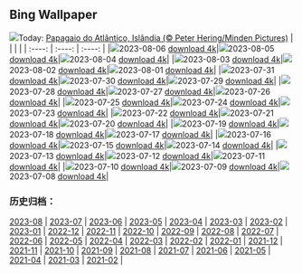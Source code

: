 ## Bing Wallpaper
![](https://global.bing.com/th?id=OHR.AtlanticPuffin_PT-BR2602630164_UHD.jpg&w=1000)Today: [Papagaio do Atlântico, Islândia  (© Peter Hering/Minden Pictures)](https://global.bing.com/th?id=OHR.AtlanticPuffin_PT-BR2602630164_UHD.jpg)
|      |      |      |
| :----: | :----: | :----: |
|![](https://global.bing.com/th?id=OHR.AtlanticPuffin_PT-BR2602630164_UHD.jpg&pid=hp&w=384&h=216&rs=1&c=4)2023-08-06 [download 4k](https://global.bing.com/th?id=OHR.AtlanticPuffin_PT-BR2602630164_UHD.jpg)|![](https://global.bing.com/th?id=OHR.GothicRuins_PT-BR2280028094_UHD.jpg&pid=hp&w=384&h=216&rs=1&c=4)2023-08-05 [download 4k](https://global.bing.com/th?id=OHR.GothicRuins_PT-BR2280028094_UHD.jpg)|![](https://global.bing.com/th?id=OHR.ZelenciSprings_PT-BR2064336858_UHD.jpg&pid=hp&w=384&h=216&rs=1&c=4)2023-08-04 [download 4k](https://global.bing.com/th?id=OHR.ZelenciSprings_PT-BR2064336858_UHD.jpg)|
|![](https://global.bing.com/th?id=OHR.CapitolButte_PT-BR1710363839_UHD.jpg&pid=hp&w=384&h=216&rs=1&c=4)2023-08-03 [download 4k](https://global.bing.com/th?id=OHR.CapitolButte_PT-BR1710363839_UHD.jpg)|![](https://global.bing.com/th?id=OHR.DenaliClimber_PT-BR1512476985_UHD.jpg&pid=hp&w=384&h=216&rs=1&c=4)2023-08-02 [download 4k](https://global.bing.com/th?id=OHR.DenaliClimber_PT-BR1512476985_UHD.jpg)|![](https://global.bing.com/th?id=OHR.RockHouse_PT-BR1317959192_UHD.jpg&pid=hp&w=384&h=216&rs=1&c=4)2023-08-01 [download 4k](https://global.bing.com/th?id=OHR.RockHouse_PT-BR1317959192_UHD.jpg)|
|![](https://global.bing.com/th?id=OHR.PalouseHills_PT-BR1134118082_UHD.jpg&pid=hp&w=384&h=216&rs=1&c=4)2023-07-31 [download 4k](https://global.bing.com/th?id=OHR.PalouseHills_PT-BR1134118082_UHD.jpg)|![](https://global.bing.com/th?id=OHR.TigerIndia_PT-BR0729553270_UHD.jpg&pid=hp&w=384&h=216&rs=1&c=4)2023-07-30 [download 4k](https://global.bing.com/th?id=OHR.TigerIndia_PT-BR0729553270_UHD.jpg)|![](https://global.bing.com/th?id=OHR.SanBlasIslands_PT-BR0401979810_UHD.jpg&pid=hp&w=384&h=216&rs=1&c=4)2023-07-29 [download 4k](https://global.bing.com/th?id=OHR.SanBlasIslands_PT-BR0401979810_UHD.jpg)|
|![](https://global.bing.com/th?id=OHR.ParisLouvre_PT-BR8482721698_UHD.jpg&pid=hp&w=384&h=216&rs=1&c=4)2023-07-28 [download 4k](https://global.bing.com/th?id=OHR.ParisLouvre_PT-BR8482721698_UHD.jpg)|![](https://global.bing.com/th?id=OHR.MangrovePark_PT-BR8252208329_UHD.jpg&pid=hp&w=384&h=216&rs=1&c=4)2023-07-27 [download 4k](https://global.bing.com/th?id=OHR.MangrovePark_PT-BR8252208329_UHD.jpg)|![](https://global.bing.com/th?id=OHR.LasLagunas_PT-BR7962535557_UHD.jpg&pid=hp&w=384&h=216&rs=1&c=4)2023-07-26 [download 4k](https://global.bing.com/th?id=OHR.LasLagunas_PT-BR7962535557_UHD.jpg)|
|![](https://global.bing.com/th?id=OHR.ZebraCousins_PT-BR7618632224_UHD.jpg&pid=hp&w=384&h=216&rs=1&c=4)2023-07-25 [download 4k](https://global.bing.com/th?id=OHR.ZebraCousins_PT-BR7618632224_UHD.jpg)|![](https://global.bing.com/th?id=OHR.TeaEstate_PT-BR7362336385_UHD.jpg&pid=hp&w=384&h=216&rs=1&c=4)2023-07-24 [download 4k](https://global.bing.com/th?id=OHR.TeaEstate_PT-BR7362336385_UHD.jpg)|![](https://global.bing.com/th?id=OHR.HammockDay_PT-BR7138304791_UHD.jpg&pid=hp&w=384&h=216&rs=1&c=4)2023-07-23 [download 4k](https://global.bing.com/th?id=OHR.HammockDay_PT-BR7138304791_UHD.jpg)|
|![](https://global.bing.com/th?id=OHR.BridgeNorway_PT-BR6731279312_UHD.jpg&pid=hp&w=384&h=216&rs=1&c=4)2023-07-22 [download 4k](https://global.bing.com/th?id=OHR.BridgeNorway_PT-BR6731279312_UHD.jpg)|![](https://global.bing.com/th?id=OHR.MoonDayArtemis_PT-BR4775427862_UHD.jpg&pid=hp&w=384&h=216&rs=1&c=4)2023-07-21 [download 4k](https://global.bing.com/th?id=OHR.MoonDayArtemis_PT-BR4775427862_UHD.jpg)|![](https://global.bing.com/th?id=OHR.CrescentLake_PT-BR4521081721_UHD.jpg&pid=hp&w=384&h=216&rs=1&c=4)2023-07-20 [download 4k](https://global.bing.com/th?id=OHR.CrescentLake_PT-BR4521081721_UHD.jpg)|
|![](https://global.bing.com/th?id=OHR.BucerosBicornis_PT-BR4126755280_UHD.jpg&pid=hp&w=384&h=216&rs=1&c=4)2023-07-19 [download 4k](https://global.bing.com/th?id=OHR.BucerosBicornis_PT-BR4126755280_UHD.jpg)|![](https://global.bing.com/th?id=OHR.CavanCastle_PT-BR3830241244_UHD.jpg&pid=hp&w=384&h=216&rs=1&c=4)2023-07-18 [download 4k](https://global.bing.com/th?id=OHR.CavanCastle_PT-BR3830241244_UHD.jpg)|![](https://global.bing.com/th?id=OHR.BearHoleBrook_PT-BR3089984562_UHD.jpg&pid=hp&w=384&h=216&rs=1&c=4)2023-07-17 [download 4k](https://global.bing.com/th?id=OHR.BearHoleBrook_PT-BR3089984562_UHD.jpg)|
|![](https://global.bing.com/th?id=OHR.CastelmazzanoSunrise_PT-BR2465797597_UHD.jpg&pid=hp&w=384&h=216&rs=1&c=4)2023-07-16 [download 4k](https://global.bing.com/th?id=OHR.CastelmazzanoSunrise_PT-BR2465797597_UHD.jpg)|![](https://global.bing.com/th?id=OHR.BlacktipSharks_PT-BR2061321594_UHD.jpg&pid=hp&w=384&h=216&rs=1&c=4)2023-07-15 [download 4k](https://global.bing.com/th?id=OHR.BlacktipSharks_PT-BR2061321594_UHD.jpg)|![](https://global.bing.com/th?id=OHR.ZhangyeGeopark_PT-BR2713024275_UHD.jpg&pid=hp&w=384&h=216&rs=1&c=4)2023-07-14 [download 4k](https://global.bing.com/th?id=OHR.ZhangyeGeopark_PT-BR2713024275_UHD.jpg)|
|![](https://global.bing.com/th?id=OHR.NakupendaBeach_PT-BR2414643344_UHD.jpg&pid=hp&w=384&h=216&rs=1&c=4)2023-07-13 [download 4k](https://global.bing.com/th?id=OHR.NakupendaBeach_PT-BR2414643344_UHD.jpg)|![](https://global.bing.com/th?id=OHR.WorldPopDay_PT-BR1851252884_UHD.jpg&pid=hp&w=384&h=216&rs=1&c=4)2023-07-12 [download 4k](https://global.bing.com/th?id=OHR.WorldPopDay_PT-BR1851252884_UHD.jpg)|![](https://global.bing.com/th?id=OHR.SomersetLavender_PT-BR1413116604_UHD.jpg&pid=hp&w=384&h=216&rs=1&c=4)2023-07-11 [download 4k](https://global.bing.com/th?id=OHR.SomersetLavender_PT-BR1413116604_UHD.jpg)|
|![](https://global.bing.com/th?id=OHR.MoselleRiver_PT-BR0973965999_UHD.jpg&pid=hp&w=384&h=216&rs=1&c=4)2023-07-10 [download 4k](https://global.bing.com/th?id=OHR.MoselleRiver_PT-BR0973965999_UHD.jpg)|![](https://global.bing.com/th?id=OHR.CooperChapel_PT-BR0663109436_UHD.jpg&pid=hp&w=384&h=216&rs=1&c=4)2023-07-09 [download 4k](https://global.bing.com/th?id=OHR.CooperChapel_PT-BR0663109436_UHD.jpg)|![](https://global.bing.com/th?id=OHR.CocoaPods_PT-BR0249334987_UHD.jpg&pid=hp&w=384&h=216&rs=1&c=4)2023-07-08 [download 4k](https://global.bing.com/th?id=OHR.CocoaPods_PT-BR0249334987_UHD.jpg)|

### 历史归档：
[2023-08](https://github.com/niumoo/bing-wallpaper/tree/main/picture/2023-08/) | [2023-07](https://github.com/niumoo/bing-wallpaper/tree/main/picture/2023-07/) | [2023-06](https://github.com/niumoo/bing-wallpaper/tree/main/picture/2023-06/) | [2023-05](https://github.com/niumoo/bing-wallpaper/tree/main/picture/2023-05/) | [2023-04](https://github.com/niumoo/bing-wallpaper/tree/main/picture/2023-04/) | [2023-03](https://github.com/niumoo/bing-wallpaper/tree/main/picture/2023-03/) | [2023-02](https://github.com/niumoo/bing-wallpaper/tree/main/picture/2023-02/) | [2023-01](https://github.com/niumoo/bing-wallpaper/tree/main/picture/2023-01/) | 
[2022-12](https://github.com/niumoo/bing-wallpaper/tree/main/picture/2022-12/) | [2022-11](https://github.com/niumoo/bing-wallpaper/tree/main/picture/2022-11/) | [2022-10](https://github.com/niumoo/bing-wallpaper/tree/main/picture/2022-10/) | [2022-09](https://github.com/niumoo/bing-wallpaper/tree/main/picture/2022-09/) | [2022-08](https://github.com/niumoo/bing-wallpaper/tree/main/picture/2022-08/) | [2022-07](https://github.com/niumoo/bing-wallpaper/tree/main/picture/2022-07/) | [2022-06](https://github.com/niumoo/bing-wallpaper/tree/main/picture/2022-06/) | [2022-05](https://github.com/niumoo/bing-wallpaper/tree/main/picture/2022-05/) | 
[2022-04](https://github.com/niumoo/bing-wallpaper/tree/main/picture/2022-04/) | [2022-03](https://github.com/niumoo/bing-wallpaper/tree/main/picture/2022-03/) | [2022-02](https://github.com/niumoo/bing-wallpaper/tree/main/picture/2022-02/) | [2022-01](https://github.com/niumoo/bing-wallpaper/tree/main/picture/2022-01/) | [2021-12](https://github.com/niumoo/bing-wallpaper/tree/main/picture/2021-12/) | [2021-11](https://github.com/niumoo/bing-wallpaper/tree/main/picture/2021-11/) | [2021-10](https://github.com/niumoo/bing-wallpaper/tree/main/picture/2021-10/) | [2021-09](https://github.com/niumoo/bing-wallpaper/tree/main/picture/2021-09/) | 
[2021-08](https://github.com/niumoo/bing-wallpaper/tree/main/picture/2021-08/) | [2021-07](https://github.com/niumoo/bing-wallpaper/tree/main/picture/2021-07/) | [2021-06](https://github.com/niumoo/bing-wallpaper/tree/main/picture/2021-06/) | [2021-05](https://github.com/niumoo/bing-wallpaper/tree/main/picture/2021-05/) | [2021-04](https://github.com/niumoo/bing-wallpaper/tree/main/picture/2021-04/) | [2021-03](https://github.com/niumoo/bing-wallpaper/tree/main/picture/2021-03/) | [2021-02](https://github.com/niumoo/bing-wallpaper/tree/main/picture/2021-02/) | 